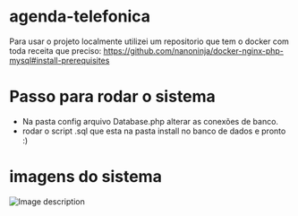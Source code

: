 # agenda-telefonica

Para usar o projeto localmente utilizei um repositorio que tem o docker com toda receita que preciso:
https://github.com/nanoninja/docker-nginx-php-mysql#install-prerequisites

# Passo para rodar o sistema

 - Na pasta config arquivo Database.php alterar as conexões de banco.
 - rodar o script .sql que esta na pasta install no banco de dados e pronto :)

# imagens do sistema

![Image description](https://drive.google.com/open?id=1OVuFkIxCa5Y0cDv95yE57qAhwOSptxIP)
